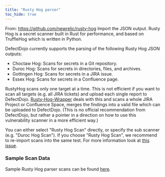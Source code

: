 ```yaml
---
title: "Rusty Hog parser"
toc_hide: true
---
```

From: <https://github.com/newrelic/rusty-hog> Import the JSON output.
Rusty Hog is a secret scanner built in Rust for performance, and based on TruffleHog which is written in Python.

DefectDojo currently supports the parsing of the following Rusty Hog JSON outputs:
- Choctaw Hog: Scans for secrets in a Git repository.
- Duroc Hog: Scans for secrets in directories, files, and archives.
- Gottingen Hog: Scans for secrets in a JIRA issue.
- Essex Hog: Scans for secrets in a Confluence page.

RustyHog scans only one target at a time. This is not efficient if you want to scan all targets (e.g. all JIRA tickets) and upload each single report to DefectDojo.
[Rusty-Hog-Wrapper](https://github.com/manuel-sommer/Rusty-Hog-Wrapper) deals with this and scans a whole JIRA Project or Confluence Space, merges the findings into a valid file which can be uploaded to DefectDojo. (This is no official recommendation from DefectDojo, but rather a pointer in a direction on how to use this vulnerability scanner in a more efficient way.)

You can either select "Rusty Hog Scan" directly, or specify the sub scanner (e.g. "Duroc Hog Scan"). If you choose "Rusty Hog Scan", we recommend to re-import scans into the same test. For more information look at [this issue](https://github.com/DefectDojo/django-DefectDojo/issues/10584).

### Sample Scan Data
Sample Rusty Hog parser scans can be found [here](https://github.com/DefectDojo/django-DefectDojo/tree/master/unittests/scans/rusty_hog).